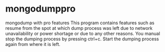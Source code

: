 # mongodumppro
mongodump with pro features
This program contains features such as resume from the spot at which dump process was left due to network unavailability or power shortage or due to any other reasons.
You manual stop the dumping process by pressing ctrl+c. Start the dumping process again from where it is left.
